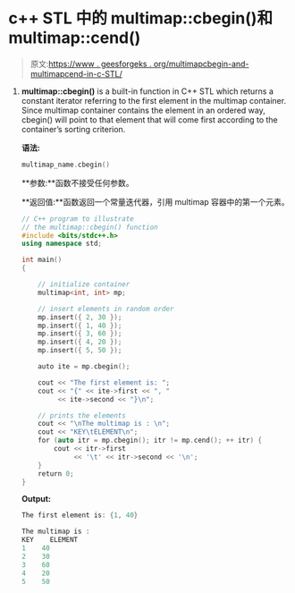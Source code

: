 # c++ STL 中的 multimap::cbegin()和 multimap::cend()

> 原文:[https://www . geesforgeks . org/multimapcbegin-and-multimapcend-in-c-STL/](https://www.geeksforgeeks.org/multimapcbegin-and-multimapcend-in-c-stl/)

1.  **multimap::cbegin()** is a built-in function in C++ STL which returns a constant iterator referring to the first element in the multimap container. Since multimap container contains the element in an ordered way, cbegin() will point to that element that will come first according to the container’s sorting criterion.

    **语法:**

    ```cpp
    multimap_name.cbegin()

    ```

    **参数:**函数不接受任何参数。

    **返回值:**函数返回一个常量迭代器，引用 multimap 容器中的第一个元素。

    ```cpp
    // C++ program to illustrate
    // the multimap::cbegin() function
    #include <bits/stdc++.h>
    using namespace std;

    int main()
    {

        // initialize container
        multimap<int, int> mp;

        // insert elements in random order
        mp.insert({ 2, 30 });
        mp.insert({ 1, 40 });
        mp.insert({ 3, 60 });
        mp.insert({ 4, 20 });
        mp.insert({ 5, 50 });

        auto ite = mp.cbegin();

        cout << "The first element is: ";
        cout << "{" << ite->first << ", "
             << ite->second << "}\n";

        // prints the elements
        cout << "\nThe multimap is : \n";
        cout << "KEY\tELEMENT\n";
        for (auto itr = mp.cbegin(); itr != mp.cend(); ++ itr) {
            cout << itr->first
                 << '\t' << itr->second << '\n';
        }
        return 0;
    }
    ```

    **Output:**

    ```cpp
    The first element is: {1, 40}

    The multimap is : 
    KEY    ELEMENT
    1    40
    2    30
    3    60
    4    20
    5    50

    ```